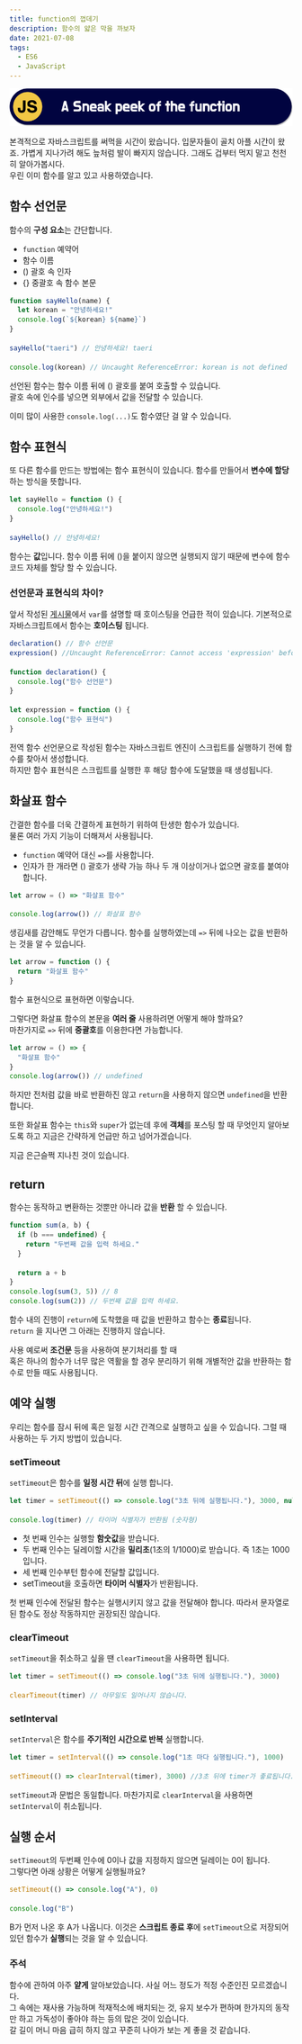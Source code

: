 ```yaml
---
title: function의 껍데기
description: 함수의 얇은 막을 까보자
date: 2021-07-08
tags:
  - ES6
  - JavaScript
---
```


![thumbnail](./thumb.png)

본격적으로 자바스크립트를 써먹을 시간이 왔습니다. 입문자들이 골치 아플 시간이 왔죠. 가볍게 지나가려 해도 늪처럼 발이 빠지지 않습니다. 그래도 겁부터 먹지 말고 천천히 알아가봅시다.  
우린 이미 함수를 알고 있고 사용하였습니다.

## 함수 선언문

함수의 **구성 요소**는 간단합니다.

- `function` 예약어
- 함수 이름
- () 괄호 속 인자
- {} 중괄호 속 함수 본문

```js
function sayHello(name) {
  let korean = "안녕하세요!"
  console.log(`${korean} ${name}`)
}

sayHello("taeri") // 안녕하세요! taeri

console.log(korean) // Uncaught ReferenceError: korean is not defined
```

선언된 함수는 함수 이름 뒤에 () 괄호를 붙여 호출할 수 있습니다.  
괄호 속에 인수를 넣으면 외부에서 값을 전달할 수 있습니다.

이미 많이 사용한 `console.log(...)`도 함수였단 걸 알 수 있습니다.

## 함수 표현식

또 다른 함수를 만드는 방법에는 함수 표현식이 있습니다.
함수를 만들어서 **변수에 할당**하는 방식을 뜻합니다.

```js
let sayHello = function () {
  console.log("안녕하세요!")
}

sayHello() // 안녕하세요!
```

함수는 **값**입니다. 함수 이름 뒤에 ()을 붙이지 않으면 실행되지 않기 때문에 변수에 함수 코드 자체를 할당 할 수 있습니다.

### 선언문과 표현식의 차이?

앞서 작성된 [게시물](http://localhost:8000/posts/variable-constant/)에서 `var`를 설명할 때 호이스팅을 언급한 적이 있습니다.
기본적으로 자바스크립트에서 함수는 **호이스팅** 됩니다.

```js
declaration() // 함수 선언문
expression() //Uncaught ReferenceError: Cannot access 'expression' before initialization

function declaration() {
  console.log("함수 선언문")
}

let expression = function () {
  console.log("함수 표현식")
}
```

전역 함수 선언문으로 작성된 함수는 자바스크립트 엔진이 스크립트를 실행하기 전에 함수를 찾아서 생성합니다.  
하지만 함수 표현식은 스크립트를 실행한 후 해당 함수에 도달했을 때 생성됩니다.

## 화살표 함수

간결한 함수를 더욱 간결하게 표현하기 위하여 탄생한 함수가 있습니다.  
물론 여러 가지 기능이 더해져서 사용됩니다.

- `function` 예약어 대신 `=>`를 사용합니다.
- 인자가 한 개라면 () 괄호가 생략 가능 하나 두 개 이상이거나 없으면 괄호를 붙여야 합니다.

```js
let arrow = () => "화살표 함수"

console.log(arrow()) // 화살표 함수
```

생김새를 감안해도 무언가 다릅니다. 함수를 실행하였는데 `=>` 뒤에 나오는 값을 반환하는 것을 알 수 있습니다.

```js
let arrow = function () {
  return "화살표 함수"
}
```

함수 표현식으로 표현하면 이렇습니다.

그렇다면 화살표 함수의 본문을 **여러 줄** 사용하려면 어떻게 해야 할까요?  
마찬가지로 `=>` 뒤에 **중괄호**를 이용한다면 가능합니다.

```js
let arrow = () => {
  "화살표 함수"
}
console.log(arrow()) // undefined
```

하지만 전처럼 값을 바로 반환하진 않고 `return`을 사용하지 않으면 `undefined`을 반환합니다.

또한 화살표 함수는 `this`와 `super`가 없는데 후에 **객체**를 포스팅 할 때 무엇인지 알아보도록 하고 지금은 간략하게 언급만 하고 넘어가겠습니다.

지금 은근슬쩍 지나친 것이 있습니다.

## return

함수는 동작하고 변환하는 것뿐만 아니라 값을 **반환** 할 수 있습니다.

```js
function sum(a, b) {
  if (b === undefined) {
    return "두번째 값을 입력 하세요."
  }

  return a + b
}
console.log(sum(3, 5)) // 8
console.log(sum(2)) // 두번째 값을 입력 하세요.
```

함수 내의 진행이 `return`에 도착했을 때 값을 반환하고 함수는 **종료**됩니다.  
`return` 을 지나면 그 아래는 진행하지 않습니다.

사용 예로써 **조건문** 등을 사용하여 분기처리를 할 때  
혹은 하나의 함수가 너무 많은 역활을 할 경우 분리하기 위해 개별적안 값을 반환하는 함수로 만들 때도 사용됩니다.

## 예약 실행

우리는 함수를 잠시 뒤에 혹은 일정 시간 간격으로 실행하고 싶을 수 있습니다.
그럴 때 사용하는 두 가지 방법이 있습니다.

### setTimeout

`setTimeout`은 함수를 **일정 시간 뒤**에 실행 합니다.

```js
let timer = setTimeout(() => console.log("3초 뒤에 실행됩니다."), 3000, null)

console.log(timer) // 타이머 식별자가 반환됨 (숫자형)
```

- 첫 번째 인수는 실행할 **함숫값**을 받습니다.
- 두 번째 인수는 딜레이할 시간을 **밀리초**(1초의 1/1000)로 받습니다. 즉 1초는 1000입니다.
- 세 번째 인수부턴 함수에 전달할 값입니다.
- setTimeout을 호출하면 **타이머 식별자**가 반환됩니다.

첫 번째 인수에 전달된 함수는 실행시키지 않고 값을 전달해야 합니다. 따라서 문자열로 된 함수도 정상 작동하지만 권장되진 않습니다.

### clearTimeout

`setTimeout`을 취소하고 싶을 땐 `clearTimeout`을 사용하면 됩니다.

```js
let timer = setTimeout(() => console.log("3초 뒤에 실행됩니다."), 3000)

clearTimeout(timer) // 아무일도 일어나지 않습니다.
```

### setInterval

`setInterval`은 함수를 **주기적인 시간으로 반복** 실행합니다.

```js
let timer = setInterval(() => console.log("1초 마다 실행됩니다."), 1000)

setTimeout(() => clearInterval(timer), 3000) //3초 뒤에 timer가 좋료됩니다.
```

`setTimeout`과 문법은 동일합니다.
마찬가지로 `clearInterval`을 사용하면 `setInterval`이 취소됩니다.

## 실행 순서

`setTimeout`의 두번째 인수에 0이나 값을 지정하지 않으면 딜레이는 0이 됩니다.  
그렇다면 아래 상황은 어떻게 실행될까요?

```js
setTimeout(() => console.log("A"), 0)

console.log("B")
```

B가 먼저 나온 후 A가 나옵니다. 이것은 **스크립트 종료 후**에 `setTimeout`으로 저장되어있던 함수가 **실행**되는 것을 알 수 있습니다.

### 주석

함수에 관하여 아주 **얕게** 알아보았습니다. 사실 어느 정도가 적정 수준인진 모르겠습니다.  
그 속에는 재사용 가능하며 적재적소에 배치되는 것, 유지 보수가 편하며 한가지의 동작만 하고 가독성이 좋아야 하는 등의 많은 것이 있습니다.  
갈 길이 머니 마음 급히 하지 않고 꾸준히 나아가 보는 게 좋을 것 같습니다.
